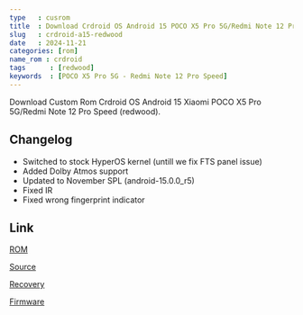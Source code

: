 ```yaml
---
type   : cusrom
title  : Download Crdroid OS Android 15 POCO X5 Pro 5G/Redmi Note 12 Pro Speed
slug   : crdroid-a15-redwood
date   : 2024-11-21
categories: [rom]
name_rom : crdroid
tags      : [redwood]
keywords  : [POCO X5 Pro 5G - Redmi Note 12 Pro Speed]
---
```


Download Custom Rom Crdroid OS Android 15 Xiaomi POCO X5 Pro 5G/Redmi Note 12 Pro Speed (redwood).

## Changelog
* Switched to stock HyperOS kernel (untill we fix FTS panel issue)
* Added Dolby Atmos support
* Updated to November SPL (android-15.0.0_r5)
* Fixed IR
* Fixed wrong fingerprint indicator

## Link
[ROM](https://sourceforge.net/projects/crdroid/files/redwood/11.x/)

[Source](https://crdroid.net/redwood/11)

[Recovery](https://sourceforge.net/projects/crdroid/files/redwood/11.x/recovery/)

[Firmware](https://xiaomifirmwareupdater.com/archive/firmware/redwood/)
